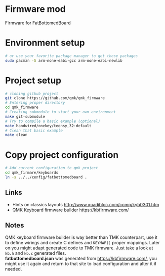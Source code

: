 # Firmware mod
Firmware for FatBottomedBoard

# Environment setup
```sh
# or use your favorite package manager to get those packages
sudo pacman -S arm-none-eabi-gcc arm-none-eabi-newlib
```

# Project setup
```sh
# cloning github project
git clone https://github.com/qmk/qmk_firmware
# Entering proper directory
cd qmk_firmware
# Creating submodule to start your own environment
make git-submodule
# Try to compile a basic example (optional)
make handwired/onekey/teensy_32:default
# Clean that basic example
make clean
```

# Copy project configuration
```sh
# Add current configuration to qmk project
cd qmk_firmare/keyboards
ln -s ../../config/fatbottomedboard .
```


## Links 
- Hints on classics layouts http://www.quadibloc.com/comp/kyb0301.htm  
- QMK Keyboard firmware builder https://kbfirmware.com/  

## Notes
QMK keyboard firmware builder is way better than TMK counterpart, use it to define wirings and create C defines
and `KEYMAP()` proper mappings. Later on you might adapt generated code to TMK firmware. Just take a look at
`kb.h` and `kb.c` generated files.  
**fatbottomedboard.json** was generated from https://kbfirmware.com/, you might use it again and return
to that site to load configuration and alter it if needed.
